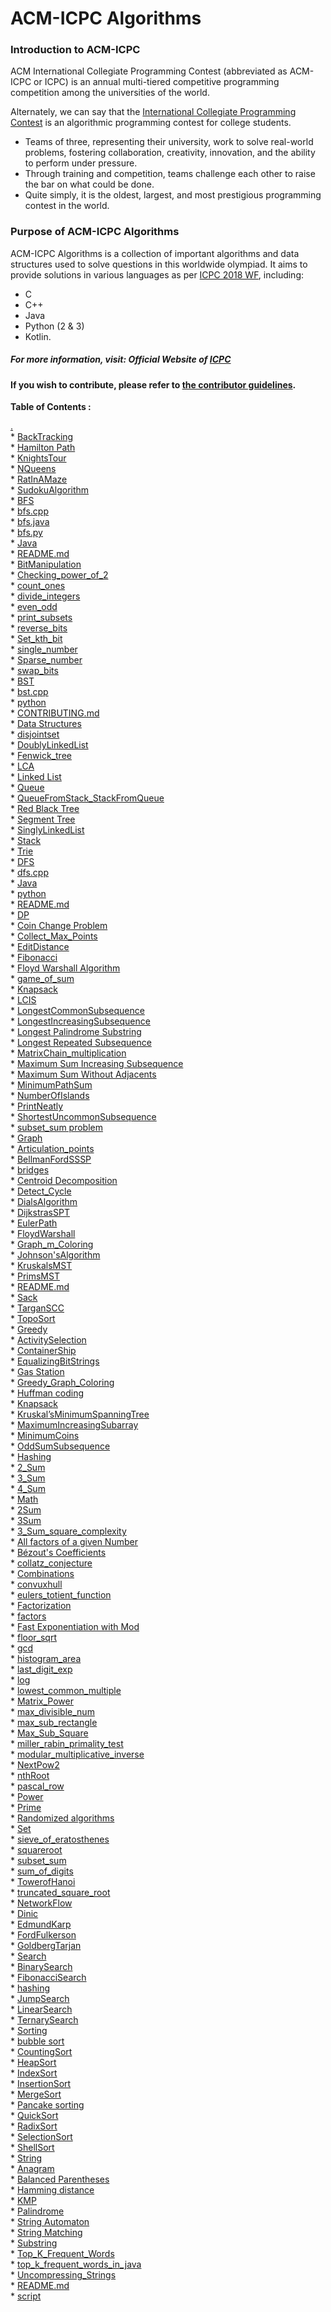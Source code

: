 # ACM-ICPC Algorithms

### Introduction to ACM-ICPC
ACM International Collegiate Programming Contest (abbreviated as ACM-ICPC or ICPC) is an annual multi-tiered competitive programming competition among the universities of the world. 

Alternately, we can say that the [International Collegiate Programming Contest](https://en.wikipedia.org/wiki/ACM_International_Collegiate_Programming_Contest) is an algorithmic programming contest for college students. 
- Teams of three, representing their university, work to solve real-world problems, fostering collaboration, creativity, innovation, and the ability to perform under pressure. 
- Through training and competition, teams challenge each other to raise the bar on what could be done. 
- Quite simply, it is the oldest, largest, and most prestigious programming contest in the world. 

### Purpose of ACM-ICPC Algorithms 
ACM-ICPC Algorithms is a collection of important algorithms and data structures used to solve questions in this worldwide olympiad. It aims to provide solutions in various languages as per [ICPC 2018 WF](https://icpc.baylor.edu/worldfinals/programming-environment), including:
-  C 
-  C++
-  Java
-  Python (2 & 3)
-  Kotlin.
##### For more information, visit: **Official Website of [ICPC](https://icpc.baylor.edu/)**

#### If you wish to contribute, please refer to [the contributor guidelines](https://github.com/matthewsamuel95/ACM-ICPC-Algorithms/blob/master/CONTRIBUTING.md).

**Table of Contents :**
<p>
        <a href=".">.</a><br>
         * <a href="./BackTracking/">BackTracking</a><br>
           * <a href="./BackTracking/Hamilton%20Path/">Hamilton Path</a><br>
           * <a href="./BackTracking/KnightsTour/">KnightsTour</a><br>
           * <a href="./BackTracking/NQueens/">NQueens</a><br>
           * <a href="./BackTracking/RatInAMaze/">RatInAMaze</a><br>
           * <a href="./BackTracking/SudokuAlgorithm/">SudokuAlgorithm</a><br>
         * <a href="./BFS/">BFS</a><br>
           * <a href="./BFS/bfs.cpp">bfs.cpp</a><br>
           * <a href="./BFS/bfs.java">bfs.java</a><br>
           * <a href="./BFS/bfs.py">bfs.py</a><br>
           * <a href="./BFS/Java/">Java</a><br>
           * <a href="./BFS/README.md">README.md</a><br>
         * <a href="./BitManipulation/">BitManipulation</a><br>
           * <a href="./BitManipulation/Checking_power_of_2/">Checking_power_of_2</a><br>
           * <a href="./BitManipulation/count_ones/">count_ones</a><br>
           * <a href="./BitManipulation/divide_integers/">divide_integers</a><br>
           * <a href="./BitManipulation/even_odd/">even_odd</a><br>
           * <a href="./BitManipulation/print_subsets/">print_subsets</a><br>
           * <a href="./BitManipulation/reverse_bits/">reverse_bits</a><br>
           * <a href="./BitManipulation/Set_kth_bit/">Set_kth_bit</a><br>
           * <a href="./BitManipulation/single_number/">single_number</a><br>
           * <a href="./BitManipulation/Sparse_number/">Sparse_number</a><br>
           * <a href="./BitManipulation/swap_bits/">swap_bits</a><br>
         * <a href="./BST/">BST</a><br>
           * <a href="./BST/bst.cpp">bst.cpp</a><br>
           * <a href="./BST/python/">python</a><br>
         * <a href="./CONTRIBUTING.md">CONTRIBUTING.md</a><br>
         * <a href="./Data%20Structures/">Data Structures</a><br>
           * <a href="./Data%20Structures/disjointset/">disjointset</a><br>
           * <a href="./Data%20Structures/DoublyLinkedList/">DoublyLinkedList</a><br>
           * <a href="./Data%20Structures/Fenwick_tree/">Fenwick_tree</a><br>
           * <a href="./Data%20Structures/LCA/">LCA</a><br>
           * <a href="./Data%20Structures/Linked%20List/">Linked List</a><br>
           * <a href="./Data%20Structures/Queue/">Queue</a><br>
           * <a href="./Data%20Structures/QueueFromStack_StackFromQueue/">QueueFromStack_StackFromQueue</a><br>
           * <a href="./Data%20Structures/Red%20Black%20Tree/">Red Black Tree</a><br>
           * <a href="./Data%20Structures/Segment%20Tree/">Segment Tree</a><br>
           * <a href="./Data%20Structures/SinglyLinkedList/">SinglyLinkedList</a><br>
           * <a href="./Data%20Structures/Stack/">Stack</a><br>
           * <a href="./Data%20Structures/Trie/">Trie</a><br>
         * <a href="./DFS/">DFS</a><br>
           * <a href="./DFS/dfs.cpp">dfs.cpp</a><br>
           * <a href="./DFS/Java/">Java</a><br>
           * <a href="./DFS/python/">python</a><br>
           * <a href="./DFS/README.md">README.md</a><br>
         * <a href="./DP/">DP</a><br>
           * <a href="./DP/Coin%20Change%20Problem/">Coin Change Problem</a><br>
           * <a href="./DP/Collect_Max_Points/">Collect_Max_Points</a><br>
           * <a href="./DP/EditDistance/">EditDistance</a><br>
           * <a href="./DP/Fibonacci/">Fibonacci</a><br>
           * <a href="./DP/Floyd%20Warshall%20Algorithm/">Floyd Warshall Algorithm</a><br>
           * <a href="./DP/game_of_sum/">game_of_sum</a><br>
           * <a href="./DP/Knapsack/">Knapsack</a><br>
           * <a href="./DP/LCIS/">LCIS</a><br>
           * <a href="./DP/LongestCommonSubsequence/">LongestCommonSubsequence</a><br>
           * <a href="./DP/LongestIncreasingSubsequence/">LongestIncreasingSubsequence</a><br>
           * <a href="./DP/Longest%20Palindrome%20Substring/">Longest Palindrome Substring</a><br>
           * <a href="./DP/Longest%20Repeated%20Subsequence/">Longest Repeated Subsequence</a><br>
           * <a href="./DP/MatrixChain_multiplication/">MatrixChain_multiplication</a><br>
           * <a href="./DP/Maximum%20Sum%20Increasing%20Subsequence/">Maximum Sum Increasing Subsequence</a><br>
           * <a href="./DP/Maximum%20Sum%20Without%20Adjacents/">Maximum Sum Without Adjacents</a><br>
           * <a href="./DP/MinimumPathSum/">MinimumPathSum</a><br>
           * <a href="./DP/NumberOfIslands/">NumberOfIslands</a><br>
           * <a href="./DP/PrintNeatly/">PrintNeatly</a><br>
           * <a href="./DP/ShortestUncommonSubsequence/">ShortestUncommonSubsequence</a><br>
           * <a href="./DP/subset_sum%20problem/">subset_sum problem</a><br>
         * <a href="./Graph/">Graph</a><br>
           * <a href="./Graph/Articulation_points/">Articulation_points</a><br>
           * <a href="./Graph/BellmanFordSSSP/">BellmanFordSSSP</a><br>
           * <a href="./Graph/bridges/">bridges</a><br>
           * <a href="./Graph/Centroid%20Decomposition/">Centroid Decomposition</a><br>
           * <a href="./Graph/Detect_Cycle/">Detect_Cycle</a><br>
           * <a href="./Graph/DialsAlgorithm/">DialsAlgorithm</a><br>
           * <a href="./Graph/DijkstrasSPT/">DijkstrasSPT</a><br>
           * <a href="./Graph/EulerPath/">EulerPath</a><br>
           * <a href="./Graph/FloydWarshall/">FloydWarshall</a><br>
           * <a href="./Graph/Graph_m_Coloring/">Graph_m_Coloring</a><br>
           * <a href="./Graph/Johnson'sAlgorithm/">Johnson'sAlgorithm</a><br>
           * <a href="./Graph/KruskalsMST/">KruskalsMST</a><br>
           * <a href="./Graph/PrimsMST/">PrimsMST</a><br>
           * <a href="./Graph/README.md">README.md</a><br>
           * <a href="./Graph/Sack/">Sack</a><br>
           * <a href="./Graph/TarganSCC/">TarganSCC</a><br>
           * <a href="./Graph/TopoSort/">TopoSort</a><br>
         * <a href="./Greedy/">Greedy</a><br>
           * <a href="./Greedy/ActivitySelection/">ActivitySelection</a><br>
           * <a href="./Greedy/ContainerShip/">ContainerShip</a><br>
           * <a href="./Greedy/EqualizingBitStrings/">EqualizingBitStrings</a><br>
           * <a href="./Greedy/Gas%20Station/">Gas Station</a><br>
           * <a href="./Greedy/Greedy_Graph_Coloring/">Greedy_Graph_Coloring</a><br>
           * <a href="./Greedy/Huffman%20coding/">Huffman coding</a><br>
           * <a href="./Greedy/Knapsack/">Knapsack</a><br>
           * <a href="./Greedy/Kruskal%E2%80%99sMinimumSpanningTree/">Kruskal’sMinimumSpanningTree</a><br>
           * <a href="./Greedy/MaximumIncreasingSubarray/">MaximumIncreasingSubarray</a><br>
           * <a href="./Greedy/MinimumCoins/">MinimumCoins</a><br>
           * <a href="./Greedy/OddSumSubsequence/">OddSumSubsequence</a><br>
         * <a href="./Hashing/">Hashing</a><br>
           * <a href="./Hashing/2_Sum/">2_Sum</a><br>
           * <a href="./Hashing/3_Sum/">3_Sum</a><br>
           * <a href="./Hashing/4_Sum/">4_Sum</a><br>
         * <a href="./Math/">Math</a><br>
           * <a href="./Math/2Sum/">2Sum</a><br>
           * <a href="./Math/3Sum/">3Sum</a><br>
           * <a href="./Math/3_Sum_square_complexity/">3_Sum_square_complexity</a><br>
           * <a href="./Math/All%20factors%20of%20a%20given%20Number/">All factors of a given Number</a><br>
           * <a href="./Math/B%C3%A9zout's%20Coefficients/">Bézout's Coefficients</a><br>
           * <a href="./Math/collatz_conjecture/">collatz_conjecture</a><br>
           * <a href="./Math/Combinations/">Combinations</a><br>
           * <a href="./Math/convuxhull/">convuxhull</a><br>
           * <a href="./Math/eulers_totient_function/">eulers_totient_function</a><br>
           * <a href="./Math/Factorization/">Factorization</a><br>
           * <a href="./Math/factors/">factors</a><br>
           * <a href="./Math/Fast%20Exponentiation%20with%20Mod/">Fast Exponentiation with Mod</a><br>
           * <a href="./Math/floor_sqrt/">floor_sqrt</a><br>
           * <a href="./Math/gcd/">gcd</a><br>
           * <a href="./Math/histogram_area/">histogram_area</a><br>
           * <a href="./Math/last_digit_exp/">last_digit_exp</a><br>
           * <a href="./Math/log/">log</a><br>
           * <a href="./Math/lowest_common_multiple/">lowest_common_multiple</a><br>
           * <a href="./Math/Matrix_Power/">Matrix_Power</a><br>
           * <a href="./Math/max_divisible_num/">max_divisible_num</a><br>
           * <a href="./Math/max_sub_rectangle/">max_sub_rectangle</a><br>
           * <a href="./Math/Max_Sub_Square/">Max_Sub_Square</a><br>
           * <a href="./Math/miller_rabin_primality_test/">miller_rabin_primality_test</a><br>
           * <a href="./Math/modular_multiplicative_inverse/">modular_multiplicative_inverse</a><br>
           * <a href="./Math/NextPow2/">NextPow2</a><br>
           * <a href="./Math/nthRoot/">nthRoot</a><br>
           * <a href="./Math/pascal_row/">pascal_row</a><br>
           * <a href="./Math/Power/">Power</a><br>
           * <a href="./Math/Prime/">Prime</a><br>
           * <a href="./Math/Randomized%20algorithms/">Randomized algorithms</a><br>
           * <a href="./Math/Set/">Set</a><br>
           * <a href="./Math/sieve_of_eratosthenes/">sieve_of_eratosthenes</a><br>
           * <a href="./Math/squareroot/">squareroot</a><br>
           * <a href="./Math/subset_sum/">subset_sum</a><br>
           * <a href="./Math/sum_of_digits/">sum_of_digits</a><br>
           * <a href="./Math/TowerofHanoi/">TowerofHanoi</a><br>
           * <a href="./Math/truncated_square_root/">truncated_square_root</a><br>
         * <a href="./NetworkFlow/">NetworkFlow</a><br>
           * <a href="./NetworkFlow/Dinic/">Dinic</a><br>
           * <a href="./NetworkFlow/EdmundKarp/">EdmundKarp</a><br>
           * <a href="./NetworkFlow/FordFulkerson/">FordFulkerson</a><br>
           * <a href="./NetworkFlow/GoldbergTarjan/">GoldbergTarjan</a><br>
         * <a href="./Search/">Search</a><br>
           * <a href="./Search/BinarySearch/">BinarySearch</a><br>
           * <a href="./Search/FibonacciSearch/">FibonacciSearch</a><br>
           * <a href="./Search/hashing/">hashing</a><br>
           * <a href="./Search/JumpSearch/">JumpSearch</a><br>
           * <a href="./Search/LinearSearch/">LinearSearch</a><br>
           * <a href="./Search/TernarySearch/">TernarySearch</a><br>
         * <a href="./Sorting/">Sorting</a><br>
           * <a href="./Sorting/bubble%20sort/">bubble sort</a><br>
           * <a href="./Sorting/CountingSort/">CountingSort</a><br>
           * <a href="./Sorting/HeapSort/">HeapSort</a><br>
           * <a href="./Sorting/IndexSort/">IndexSort</a><br>
           * <a href="./Sorting/InsertionSort/">InsertionSort</a><br>
           * <a href="./Sorting/MergeSort/">MergeSort</a><br>
           * <a href="./Sorting/Pancake%20sorting/">Pancake sorting</a><br>
           * <a href="./Sorting/QuickSort/">QuickSort</a><br>
           * <a href="./Sorting/RadixSort/">RadixSort</a><br>
           * <a href="./Sorting/SelectionSort/">SelectionSort</a><br>
           * <a href="./Sorting/ShellSort/">ShellSort</a><br>
         * <a href="./String/">String</a><br>
           * <a href="./String/Anagram/">Anagram</a><br>
           * <a href="./String/Balanced%20Parentheses/">Balanced Parentheses</a><br>
           * <a href="./String/Hamming%20distance/">Hamming distance</a><br>
           * <a href="./String/KMP/">KMP</a><br>
           * <a href="./String/Palindrome/">Palindrome</a><br>
           * <a href="./String/String%20Automaton/">String Automaton</a><br>
           * <a href="./String/String%20Matching/">String Matching</a><br>
           * <a href="./String/Substring/">Substring</a><br>
           * <a href="./String/Top_K_Frequent_Words/">Top_K_Frequent_Words</a><br>
           * <a href="./String/top_k_frequent_words_in_java/">top_k_frequent_words_in_java</a><br>
           * <a href="./String/Uncompressing_Strings/">Uncompressing_Strings</a><br>
         * <a href="./README.md">README.md</a><br>
         * <a href="./script">script</a><br>
        <br><br>
        </p>
